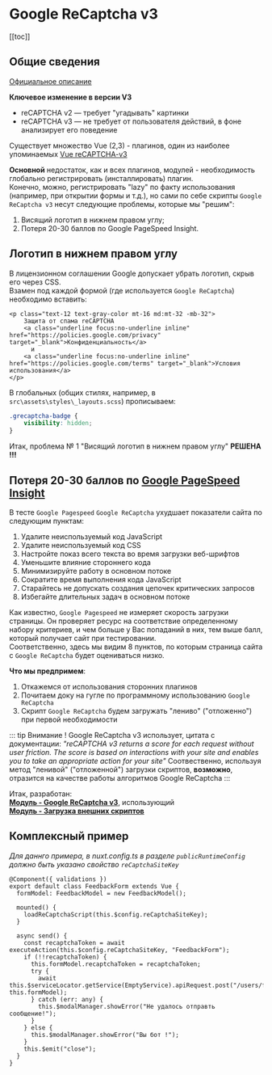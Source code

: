 # Google ReCaptcha v3

[[toc]]

## Общие сведения

[Официальное описание](https://developers.google.com/recaptcha/docs/v3)

**Ключевое изменение в версии V3**
 - reCAPTCHA v2 — требует "угадывать" картинки
 - reCAPTCHA v3 — не требует от пользователя действий, в фоне анализирует его поведение

Существует множество Vue (2,3) - плагинов, один из наиболее упоминаемых
[Vue reCAPTCHA-v3](https://github.com/AurityLab/vue-recaptcha-v3)

**Основной** недостаток, как и всех плагинов, модулей - необходимость глобально регистрировать (инсталлировать) плагин.\
Конечно, можно, регистрировать "lazy" по факту использования (например, при открытии формы и т.д.), но сами по себе скрипты `Google ReCaptcha v3`
несут следующие проблемы, которые мы "решим":

1. Висящий логотип в нижнем правом углу;
2. Потеря 20-30 баллов по Google PageSpeed Insight.

## Логотип в нижнем правом углу

В лицензионном соглашении Google допускает убрать логотип, скрыв его через CSS.\
Взамен под каждой формой (где используется `Google ReCaptcha`) необходимо вставить:

```vue
<p class="text-12 text-gray-color mt-16 md:mt-32 -mb-32">
    Защита от спама reCAPTCHA
    <a class="underline focus:no-underline inline" href="https://policies.google.com/privacy" target="_blank">Конфиденциальность</a>
      и
    <a class="underline focus:no-underline inline" href="https://policies.google.com/terms" target="_blank">Условия использования</a>
</p>
```

В глобальных (общих стилях, например, в `src\assets\styles\_layouts.scss`) прописываем:

```css
.grecaptcha-badge {
	visibility: hidden;
}
```

Итак, проблема № 1 "Висящий логотип в нижнем правом углу" **РЕШЕНА !!!** 

## Потеря 20-30 баллов по [Google PageSpeed Insight](https://pagespeed.web.dev/)

В тесте `Google Pagespeed` `Google ReCaptcha` ухудшает показатели сайта по следующим пунктам:

1. Удалите неиспользуемый код JavaScript
2. Удалите неиспользуемый код CSS
3. Настройте показ всего текста во время загрузки веб-шрифтов
4. Уменьшите влияние стороннего кода
5. Минимизируйте работу в основном потоке
6. Сократите время выполнения кода JavaScript
7. Старайтесь не допускать создания цепочек критических запросов
8. Избегайте длительных задач в основном потоке

Как известно, `Google Pagespeed` не измеряет скорость загрузки страницы. 
Он проверяет ресурс на соответствие определенному набору критериев, и чем больше у Вас попаданий в них, тем выше балл, который получает сайт при тестировании.\
Соответственно, здесь мы видим 8 пунктов, по которым страница сайта с `Google ReCaptcha` будет оцениваться низко.

**Что мы предпримем**:
1. Откажемся от использования сторонних плагинов
2. Почитаем доку на гугле по программному использованию `Google ReCaptcha`
3. Скрипт `Google ReCaptcha` будем загружать "лениво" ("отложенно") при первой необходимости

::: tip Внимание !
Google ReCaptcha v3 использует, цитата с документации: 
*"reCAPTCHA v3 returns a score for each request without user friction. The score is based on interactions with your site and enables you to take an appropriate action for your site"* 
Соотвественно, используя метод "ленивой" ("отложенной") загрузки скриптов, **возможно**, отразится на качестве работы алгоритмов Google ReCaptcha
:::

Итак, разработан:\
[**Модуль - Google ReCaptcha v3**](../other/recaptchautil.md), использующий\
[**Модуль - Загрузка внешних скриптов**](../other/externalscripts.md) 

## Комплексный пример

*Для даннго примера, в nuxt.config.ts в разделе `publicRuntimeConfig` должно быть указано свойство `reCaptchaSiteKey`* 

```ts{5-7,10}
@Component({ validations })
export default class FeedbackForm extends Vue {
  formModel: FeedbackModel = new FeedbackModel();

  mounted() {
    loadReCaptchaScript(this.$config.reCaptchaSiteKey);
  }

  async send() {
    const recaptchaToken = await executeAction(this.$config.reCaptchaSiteKey, "FeedbackForm");
    if (!!recaptchaToken) {
      this.formModel.recaptchaToken = recaptchaToken;
      try {
        await this.$serviceLocator.getService(EmptyService).apiRequest.post("/users/feedback", this.formModel);
      } catch (err: any) {
        this.$modalManager.showError("Не удалось отправть сообщение!");
      }
    } else {
      this.$modalManager.showError("Вы бот !");
    }
    this.$emit("close");
  }
}
```



